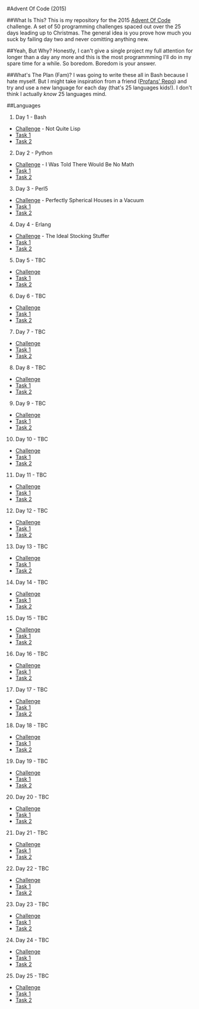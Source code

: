#Advent Of Code (2015)

##What Is This?
This is my repository for the 2015 [Advent Of Code](http://adventofcode.com/) challenge. A set of 50 programming challenges spaced out over the 25 days leading up to Christmas. The general idea is you prove how much you suck by failing day two and never comitting anything new.

##Yeah, But Why?
Honestly, I can't give a single project my full attention for longer than a day any more and this is the most programmming I'll do in my spare time for a while. So boredom. Boredom is your answer.

##What's The Plan (Fam)?
I was going to write these all in Bash because I hate myself. But I might take inspiration from a friend ([Profans' 
Repo](https://github.com/profan/advent-of-code-2015/)) and try and use a new language for each day (that's 25 languages kids!). I don't think I actually *know* 25 languages mind.

##Languages
1. Day 1 - Bash
  * [Challenge](http://adventofcode.com/day/1) - Not Quite Lisp
  * [Task 1](https://github.com/hexpunK/adventcode-2015/blob/master/day1/test-1.sh)
  * [Task 2](https://github.com/hexpunK/adventcode-2015/blob/master/day1/test-2.sh)
2. Day 2 - Python
  * [Challenge](http://adventofcode.com/day/2) - I Was Told There Would Be No Math
  * [Task 1](https://github.com/hexpunK/adventcode-2015/blob/master/day2/task-1.py)
  * [Task 2](https://github.com/hexpunK/adventcode-2015/blob/master/day2/task-2.py)
3. Day 3 - Perl5
  * [Challenge](http://adventofcode.com/day/3) - Perfectly Spherical Houses in a Vacuum
  * [Task 1](https://github.com/hexpunK/adventcode-2015/blob/master/day3/task-1.pl)
  * [Task 2](https://github.com/hexpunK/adventcode-2015/blob/master/day3/task-2.pl)
4. Day 4 - Erlang
  * [Challenge](http://adventofcode.com/day/4) - The Ideal Stocking Stuffer
  * [Task 1](https://github.com/hexpunK/adventcode-2015/blob/master/day4/task-1.erl)
  * [Task 2](https://github.com/hexpunK/adventcode-2015/blob/master/day4/task-2.erl)
5. Day 5 - TBC
  * [Challenge](#)
  * [Task 1](#)
  * [Task 2](#)
6. Day 6 - TBC
  * [Challenge](#)
  * [Task 1](#)
  * [Task 2](#)
7. Day 7 - TBC
  * [Challenge](#)
  * [Task 1](#)
  * [Task 2](#)
8. Day 8 - TBC
  * [Challenge](#)
  * [Task 1](#)
  * [Task 2](#)
9. Day 9 - TBC
  * [Challenge](#)
  * [Task 1](#)
  * [Task 2](#)
10. Day 10 - TBC
  * [Challenge](#)
  * [Task 1](#)
  * [Task 2](#)
11. Day 11 - TBC
  * [Challenge](#)
  * [Task 1](#)
  * [Task 2](#)
12. Day 12 - TBC
  * [Challenge](#)
  * [Task 1](#)
  * [Task 2](#)
13. Day 13 - TBC
  * [Challenge](#)
  * [Task 1](#)
  * [Task 2](#)
14. Day 14 - TBC
  * [Challenge](#)
  * [Task 1](#)
  * [Task 2](#)
15. Day 15 - TBC
  * [Challenge](#)
  * [Task 1](#)
  * [Task 2](#)
16. Day 16 - TBC
  * [Challenge](#)
  * [Task 1](#)
  * [Task 2](#)
17. Day 17 - TBC
  * [Challenge](#)
  * [Task 1](#)
  * [Task 2](#)
18. Day 18 - TBC
  * [Challenge](#)
  * [Task 1](#)
  * [Task 2](#)
19. Day 19 - TBC
  * [Challenge](#)
  * [Task 1](#)
  * [Task 2](#)
20. Day 20 - TBC
  * [Challenge](#)
  * [Task 1](#)
  * [Task 2](#)
21. Day 21 - TBC
  * [Challenge](#)
  * [Task 1](#)
  * [Task 2](#)
22. Day 22 - TBC
  * [Challenge](#)
  * [Task 1](#)
  * [Task 2](#)
23. Day 23 - TBC
  * [Challenge](#)
  * [Task 1](#)
  * [Task 2](#)
24. Day 24 - TBC
  * [Challenge](#)
  * [Task 1](#)
  * [Task 2](#)
25. Day 25 - TBC
  * [Challenge](#)
  * [Task 1](#)
  * [Task 2](#)
